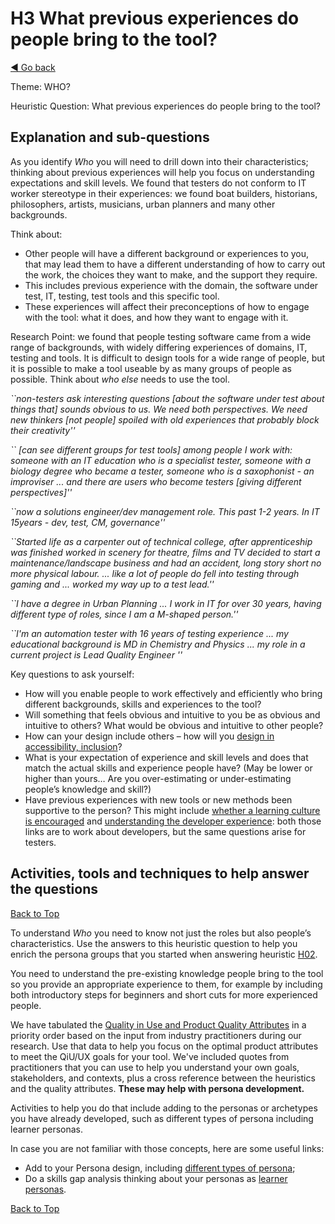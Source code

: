 <a name="TopofPage"></a>
# H3 What previous experiences do people bring to the tool?
[◄ Go back](README.md)

Theme: WHO?

Heuristic Question: What previous experiences do people bring to the tool?

## Explanation and sub-questions
As you identify *Who* you will need to drill down into their characteristics; thinking about previous experiences will help you focus on understanding expectations and skill levels. We found that testers do not conform to IT worker stereotype in their experiences: we found boat builders, historians, philosophers, artists, musicians, urban planners and many other backgrounds.

Think about: 
- Other people will have a different background or experiences to you, that may lead them to have a different understanding of how to carry out the work, the choices they want to make, and the support they require. 
- This includes previous experience with the domain, the software under test, IT, testing, test tools and this specific tool. 
- These experiences will affect their preconceptions of how to engage with the tool: what it does, and how they want to engage with it.

Research Point: we found that people testing software came from a wide range of backgrounds, with widely differing experiences of domains, IT, testing and tools.
It is difficult to design tools for a wide range of people, but it is possible to make a tool useable by as many groups of people as possible. Think about *who else* needs to use the tool.

*``non-testers ask interesting questions [about the software under test about things that] sounds obvious to us. We need both perspectives. We need new thinkers [not people] spoiled with old experiences that probably block their creativity''*

*`` [can see different groups for test tools] among people I work with: someone with an IT education who is a specialist tester, someone with a biology degree who became a tester, someone who is a saxophonist - an improviser ... and there are users who become testers [giving different perspectives]''*

*``now a solutions engineer/dev management role. This past 1-2 years. In IT 15years - dev, test, CM, governance''*

*``Started life as a carpenter out of technical college, after apprenticeship was finished worked in scenery for theatre, films and TV decided to start a maintenance/landscape business and had an accident, long story short no more physical labour. ... like a lot of people do fell into testing through gaming and ... worked my way up to a test lead.''*

*``I have a degree in Urban Planning ... I work in IT for over 30 years, having different type of roles, since I am a M-shaped person.''*

*``I'm an automation tester with 16 years of testing experience ... my educational background is MD in Chemistry and Physics ... my role in a current project is Lead Quality Engineer ''*

Key questions to ask yourself:
- How will you enable people to work effectively and efficiently who bring different backgrounds, skills and experiences to the tool? 
- Will something that feels obvious and intuitive to you be as obvious and intuitive to others? What would be obvious and intuitive to other people?
- How can your design include others – how will you [design in accessibility, inclusion](https://inclusive.microsoft.design/)?
- What is your expectation of experience and skill levels and does that match the actual skills and experience people have? (May be lower or higher than yours… Are you over-estimating or under-estimating people’s knowledge and skill?)
- Have previous experiences with new tools or new methods been supportive to the person? This might include [whether a learning culture is encouraged](https://osf.io/preprints/psyarxiv/qz43x) and [understanding the developer experience](https://dl.acm.org/doi/10.1145/3639443): both those links are to work about developers, but the same questions arise for testers.

## Activities, tools and techniques to help answer the questions

[Back to Top](#TopofPage)

To understand *Who* you need to know not just the roles but also people’s characteristics. Use the answers to this heuristic question to help you enrich the persona groups that you started when answering heuristic [H02](H02-Who-will-use-or-be-affected-by-this-tool.md).

You need to understand the pre-existing knowledge people bring to the tool so you provide an appropriate experience to them, for example by including both introductory steps for beginners and short cuts for more experienced people.

We have tabulated the [Quality in Use and Product Quality Attributes](Qualityattributesv2.md) in a priority order based on the input from industry practitioners during our research. Use that data to help you focus on the optimal product attributes to meet the QiU/UX goals for your tool. We've included quotes from practitioners that you can use to help you understand your own goals, stakeholders, and contexts, plus a cross reference between the heuristics and the quality attributes. **These may help with persona development.**

Activities to help you do that include adding to the personas or archetypes you have already developed, such as different types of persona including learner personas.

In case you are not familiar with those concepts, here are some useful links:
-	Add to your Persona design, including [different types of persona](https://www.interaction-design.org/literature/article/personas-why-and-how-you-should-use-them);
-	Do a skills gap analysis thinking about your personas as [learner personas](https://corporate.britishcouncil.org/insights/evolving-role-learner-personas).

[Back to Top](#TopofPage)
